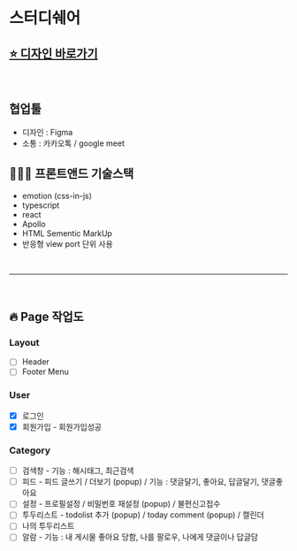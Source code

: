 # 스터디쉐어

## [⭐️ 디자인 바로가기](https://www.figma.com/file/LCQJ3QXAQOWj1bCd7JngHe/studyshare?node-id=0%3A1)

<br>

## 협업툴

- 디자인 : Figma
- 소통 : 카카오톡 / google meet

## 👩🏻‍💻 프론트앤드 기술스택

- emotion (css-in-js)
- typescript
- react
- Apollo
- HTML Sementic MarkUp
- 반응형 view port 단위 사용


<br>

---

<br>

## 🔥 Page 작업도

### Layout

- [ ] Header
- [ ] Footer Menu

### User

- [x] 로그인
- [x] 회원가입 - 회원가입성공

### Category

- [ ] 검색창 - 기능 : 해시태그, 최근검색
- [ ] 피드 - 피드 글쓰기 / 더보기 (popup) / 기능 : 댓글달기, 좋아요, 답글달기, 댓글좋아요
- [ ] 설정 - 프로필설정 / 비밀번호 재설정 (popup) / 불편신고접수
- [ ] 투두리스트 - todolist 추가 (popup) / today comment (popup) / 캘린더
- [ ] 나의 투두리스트
- [ ] 알람 - 기능 : 내 게시물 좋아요 당함, 나를 팔로우, 나에게 댓글이나 답글담
